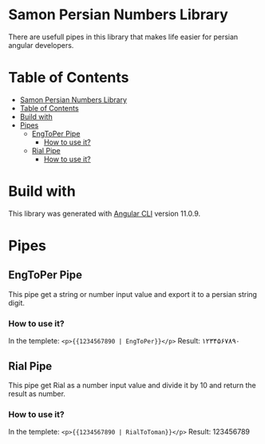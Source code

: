 # Samon Persian Numbers Library

There are usefull pipes in this library that makes life easier for persian angular developers.

# Table of Contents
- [Samon Persian Numbers Library](#samon-persian-numbers-library)
- [Table of Contents](#table-of-contents)
- [Build with](#build-with)
- [Pipes](#pipes)
  - [EngToPer Pipe](#engtoper-pipe)
    - [How to use it?](#how-to-use-it)
  - [Rial Pipe](#rial-pipe)
    - [How to use it?](#how-to-use-it-1)

# Build with

This library was generated with [Angular CLI](https://github.com/angular/angular-cli) version 11.0.9.

# Pipes

## EngToPer Pipe

This pipe get a string or number input value and export it to a persian string digit.

### How to use it?

In the templete: 
`<p>{{1234567890 | EngToPer}}</p>`
Result: 
۱۲۳۴۵۶۷۸۹۰

## Rial Pipe

This pipe get Rial as a number input value and divide it by 10 and return the result as number.

### How to use it?

In the templete: 
`<p>{{1234567890 | RialToToman}}</p>`
Result: 
123456789



